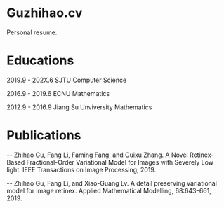 # Guzhihao.cv
Personal resume.

# Educations
2019.9 - 202X.6 SJTU Computer Science 

2016.9 - 2019.6 ECNU Mathematics

2012.9 - 2016.9 Jiang Su Unviversity Mathematics

# Publications
-- Zhihao Gu, Fang Li, Faming Fang, and Guixu Zhang. A Novel Retinex-Based Fractional-Order Variational Model for Images with Severely Low light. IEEE Transactions on Image Processing, 2019.

--  Zhihao Gu, Fang Li, and Xiao-Guang Lv. A detail preserving variational model for image retinex. Applied Mathematical Modelling, 68:643–661, 2019.
